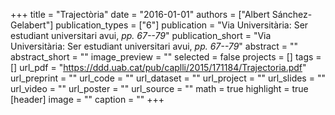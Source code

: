 +++
title = "Trajectòria"
date = "2016-01-01"
authors = ["Albert Sánchez-Gelabert"]
publication_types = ["6"]
publication = "Via Universitària: Ser estudiant universitari avui, _pp. 67--79_"
publication_short = "Via Universitària: Ser estudiant universitari avui, _pp. 67--79_"
abstract = ""
abstract_short = ""
image_preview = ""
selected = false
projects = []
tags = []
url_pdf = "https://ddd.uab.cat/pub/caplli/2015/171184/Trajectoria.pdf"
url_preprint = ""
url_code = ""
url_dataset = ""
url_project = ""
url_slides = ""
url_video = ""
url_poster = ""
url_source = ""
math = true
highlight = true
[header]
image = ""
caption = ""
+++
